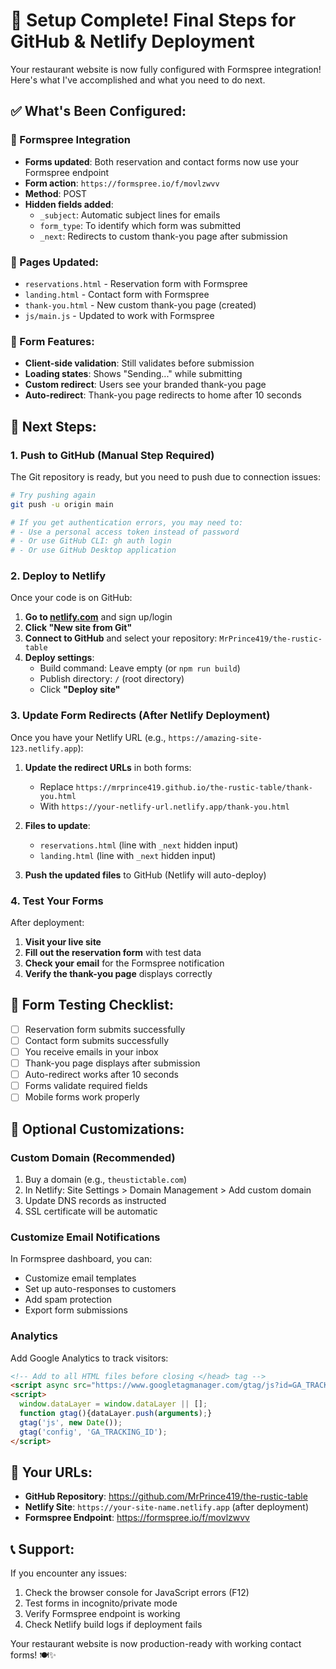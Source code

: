 # 🚀 Setup Complete! Final Steps for GitHub & Netlify Deployment

Your restaurant website is now fully configured with Formspree integration! Here's what I've accomplished and what you need to do next.

## ✅ What's Been Configured:

### 📧 Formspree Integration
- **Forms updated**: Both reservation and contact forms now use your Formspree endpoint
- **Form action**: `https://formspree.io/f/movlzwvv`
- **Method**: POST
- **Hidden fields added**:
  - `_subject`: Automatic subject lines for emails
  - `form_type`: To identify which form was submitted
  - `_next`: Redirects to custom thank-you page after submission

### 📄 Pages Updated:
- `reservations.html` - Reservation form with Formspree
- `landing.html` - Contact form with Formspree  
- `thank-you.html` - New custom thank-you page (created)
- `js/main.js` - Updated to work with Formspree

### 🎯 Form Features:
- **Client-side validation**: Still validates before submission
- **Loading states**: Shows "Sending..." while submitting
- **Custom redirect**: Users see your branded thank-you page
- **Auto-redirect**: Thank-you page redirects to home after 10 seconds

## 🔄 Next Steps:

### 1. Push to GitHub (Manual Step Required)

The Git repository is ready, but you need to push due to connection issues:

```bash
# Try pushing again
git push -u origin main

# If you get authentication errors, you may need to:
# - Use a personal access token instead of password
# - Or use GitHub CLI: gh auth login
# - Or use GitHub Desktop application
```

### 2. Deploy to Netlify

Once your code is on GitHub:

1. **Go to [netlify.com](https://netlify.com)** and sign up/login
2. **Click "New site from Git"**
3. **Connect to GitHub** and select your repository: `MrPrince419/the-rustic-table`
4. **Deploy settings**:
   - Build command: Leave empty (or `npm run build`)
   - Publish directory: `/` (root directory)
   - Click **"Deploy site"**

### 3. Update Form Redirects (After Netlify Deployment)

Once you have your Netlify URL (e.g., `https://amazing-site-123.netlify.app`):

1. **Update the redirect URLs** in both forms:
   - Replace `https://mrprince419.github.io/the-rustic-table/thank-you.html`
   - With `https://your-netlify-url.netlify.app/thank-you.html`

2. **Files to update**:
   - `reservations.html` (line with `_next` hidden input)
   - `landing.html` (line with `_next` hidden input)

3. **Push the updated files** to GitHub (Netlify will auto-deploy)

### 4. Test Your Forms

After deployment:

1. **Visit your live site**
2. **Fill out the reservation form** with test data
3. **Check your email** for the Formspree notification
4. **Verify the thank-you page** displays correctly

## 📧 Form Testing Checklist:

- [ ] Reservation form submits successfully
- [ ] Contact form submits successfully  
- [ ] You receive emails in your inbox
- [ ] Thank-you page displays after submission
- [ ] Auto-redirect works after 10 seconds
- [ ] Forms validate required fields
- [ ] Mobile forms work properly

## 🎨 Optional Customizations:

### Custom Domain (Recommended)
1. Buy a domain (e.g., `theustictable.com`)
2. In Netlify: Site Settings > Domain Management > Add custom domain
3. Update DNS records as instructed
4. SSL certificate will be automatic

### Customize Email Notifications
In Formspree dashboard, you can:
- Customize email templates
- Set up auto-responses to customers
- Add spam protection
- Export form submissions

### Analytics
Add Google Analytics to track visitors:
```html
<!-- Add to all HTML files before closing </head> tag -->
<script async src="https://www.googletagmanager.com/gtag/js?id=GA_TRACKING_ID"></script>
<script>
  window.dataLayer = window.dataLayer || [];
  function gtag(){dataLayer.push(arguments);}
  gtag('js', new Date());
  gtag('config', 'GA_TRACKING_ID');
</script>
```

## 🎯 Your URLs:

- **GitHub Repository**: https://github.com/MrPrince419/the-rustic-table
- **Netlify Site**: `https://your-site-name.netlify.app` (after deployment)
- **Formspree Endpoint**: https://formspree.io/f/movlzwvv

## 📞 Support:

If you encounter any issues:
1. Check the browser console for JavaScript errors (F12)
2. Test forms in incognito/private mode
3. Verify Formspree endpoint is working
4. Check Netlify build logs if deployment fails

Your restaurant website is now production-ready with working contact forms! 🍽️✨
